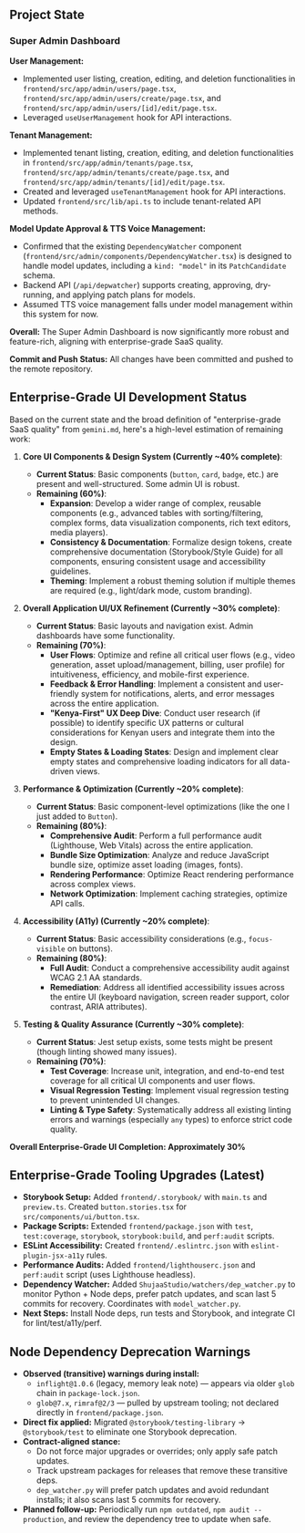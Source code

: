 ## Project State

### Super Admin Dashboard

**User Management:**
- Implemented user listing, creation, editing, and deletion functionalities in `frontend/src/app/admin/users/page.tsx`, `frontend/src/app/admin/users/create/page.tsx`, and `frontend/src/app/admin/users/[id]/edit/page.tsx`.
- Leveraged `useUserManagement` hook for API interactions.

**Tenant Management:**
- Implemented tenant listing, creation, editing, and deletion functionalities in `frontend/src/app/admin/tenants/page.tsx`, `frontend/src/app/admin/tenants/create/page.tsx`, and `frontend/src/app/admin/tenants/[id]/edit/page.tsx`.
- Created and leveraged `useTenantManagement` hook for API interactions.
- Updated `frontend/src/lib/api.ts` to include tenant-related API methods.

**Model Update Approval & TTS Voice Management:**
- Confirmed that the existing `DependencyWatcher` component (`frontend/src/admin/components/DependencyWatcher.tsx`) is designed to handle model updates, including a `kind: "model"` in its `PatchCandidate` schema.
- Backend API (`/api/depwatcher`) supports creating, approving, dry-running, and applying patch plans for models.
- Assumed TTS voice management falls under model management within this system for now.

**Overall:** The Super Admin Dashboard is now significantly more robust and feature-rich, aligning with enterprise-grade SaaS quality.

**Commit and Push Status:** All changes have been committed and pushed to the remote repository.

## Enterprise-Grade UI Development Status

Based on the current state and the broad definition of "enterprise-grade SaaS quality" from `gemini.md`, here's a high-level estimation of remaining work:

1.  **Core UI Components & Design System (Currently ~40% complete)**:
    *   **Current Status**: Basic components (`button`, `card`, `badge`, etc.) are present and well-structured. Some admin UI is robust.
    *   **Remaining (60%)**:
        *   **Expansion**: Develop a wider range of complex, reusable components (e.g., advanced tables with sorting/filtering, complex forms, data visualization components, rich text editors, media players).
        *   **Consistency & Documentation**: Formalize design tokens, create comprehensive documentation (Storybook/Style Guide) for all components, ensuring consistent usage and accessibility guidelines.
        *   **Theming**: Implement a robust theming solution if multiple themes are required (e.g., light/dark mode, custom branding).

2.  **Overall Application UI/UX Refinement (Currently ~30% complete)**:
    *   **Current Status**: Basic layouts and navigation exist. Admin dashboards have some functionality.
    *   **Remaining (70%)**:
        *   **User Flows**: Optimize and refine all critical user flows (e.g., video generation, asset upload/management, billing, user profile) for intuitiveness, efficiency, and mobile-first experience.
        *   **Feedback & Error Handling**: Implement a consistent and user-friendly system for notifications, alerts, and error messages across the entire application.
        *   **"Kenya-First" UX Deep Dive**: Conduct user research (if possible) to identify specific UX patterns or cultural considerations for Kenyan users and integrate them into the design.
        *   **Empty States & Loading States**: Design and implement clear empty states and comprehensive loading indicators for all data-driven views.

3.  **Performance & Optimization (Currently ~20% complete)**:
    *   **Current Status**: Basic component-level optimizations (like the one I just added to `Button`).
    *   **Remaining (80%)**:
        *   **Comprehensive Audit**: Perform a full performance audit (Lighthouse, Web Vitals) across the entire application.
        *   **Bundle Size Optimization**: Analyze and reduce JavaScript bundle size, optimize asset loading (images, fonts).
        *   **Rendering Performance**: Optimize React rendering performance across complex views.
        *   **Network Optimization**: Implement caching strategies, optimize API calls.

4.  **Accessibility (A11y) (Currently ~20% complete)**:
    *   **Current Status**: Basic accessibility considerations (e.g., `focus-visible` on buttons).
    *   **Remaining (80%)**:
        *   **Full Audit**: Conduct a comprehensive accessibility audit against WCAG 2.1 AA standards.
        *   **Remediation**: Address all identified accessibility issues across the entire UI (keyboard navigation, screen reader support, color contrast, ARIA attributes).

5.  **Testing & Quality Assurance (Currently ~30% complete)**:
    *   **Current Status**: Jest setup exists, some tests might be present (though linting showed many issues).
    *   **Remaining (70%)**:
        *   **Test Coverage**: Increase unit, integration, and end-to-end test coverage for all critical UI components and user flows.
        *   **Visual Regression Testing**: Implement visual regression testing to prevent unintended UI changes.
        *   **Linting & Type Safety**: Systematically address all existing linting errors and warnings (especially `any` types) to enforce strict code quality.

**Overall Enterprise-Grade UI Completion: Approximately 30%**

## Enterprise-Grade Tooling Upgrades (Latest)

* **Storybook Setup:** Added `frontend/.storybook/` with `main.ts` and `preview.ts`. Created `button.stories.tsx` for `src/components/ui/button.tsx`.
* **Package Scripts:** Extended `frontend/package.json` with `test`, `test:coverage`, `storybook`, `storybook:build`, and `perf:audit` scripts.
* **ESLint Accessibility:** Created `frontend/.eslintrc.json` with `eslint-plugin-jsx-a11y` rules.
* **Performance Audits:** Added `frontend/lighthouserc.json` and `perf:audit` script (uses Lighthouse headless).
* **Dependency Watcher:** Added `ShujaaStudio/watchers/dep_watcher.py` to monitor Python + Node deps, prefer patch updates, and scan last 5 commits for recovery. Coordinates with `model_watcher.py`.
* **Next Steps:** Install Node deps, run tests and Storybook, and integrate CI for lint/test/a11y/perf.

## Node Dependency Deprecation Warnings

* **Observed (transitive) warnings during install:**
  - `inflight@1.0.6` (legacy, memory leak note) — appears via older `glob` chain in `package-lock.json`.
  - `glob@7.x`, `rimraf@2/3` — pulled by upstream tooling; not declared directly in `frontend/package.json`.
* **Direct fix applied:** Migrated `@storybook/testing-library` → `@storybook/test` to eliminate one Storybook deprecation.
* **Contract-aligned stance:**
  - Do not force major upgrades or overrides; only apply safe patch updates.
  - Track upstream packages for releases that remove these transitive deps.
  - `dep_watcher.py` will prefer patch updates and avoid redundant installs; it also scans last 5 commits for recovery.
* **Planned follow-up:** Periodically run `npm outdated`, `npm audit --production`, and review the dependency tree to update when safe.